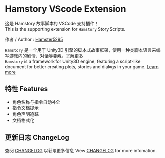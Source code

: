 # Hamstory VScode Extension  
这是 Hamstory 故事脚本的 VSCode 支持插件！  
This is the supporting extension for    `Hamstory` Story Scripts.


作者 / Author : [Hamster5295](https://github.com/Hamster5295)  
  
`Hamstory` 是一个用于 Unity3D 引擎的脚本式故事框架，使用一种类脚本语言来编写游戏内的剧情、对话等要素。[了解更多](https://github.com/BingyanStudio/Hamstory)  
`Hamstory` is a framework for Unity3D engine, featuring a script-like document for better creating plots, stories and dialogs in your game. [Learn more](https://github.com/BingyanStudio/Hamstory)
  
## 特性 Features
* 角色名称与指令自动补全
* 指令文档提示
* 角色声明追踪
* 文档格式化

## 更新日志 ChangeLog
查阅 [CHANGELOG](CHANGELOG.md) 以获取更多信息
View [CHANGELOG](CHANGELOG.md) for more infomation.

